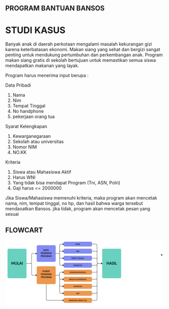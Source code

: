 ## PROGRAM BANTUAN BANSOS

# STUDI KASUS
Banyak anak di daerah perkotaan mengalami masalah kekurangan gizi karena keterbatasan ekonomi. Makan siang yang sehat dan bergizi sangat penting untuk mendukung pertumbuhan dan perkembangan anak. Program makan siang gratis di sekolah bertujuan untuk memastikan semua siswa mendapatkan makanan yang layak.

Program harus menerima input berupa :

Data Pribadi
1. Nama
2. Nim
3. Tempat Tinggal
4. No handphone
5. pekerjaan orang tua

Syarat Kelengkapan
1. Kewarganegaraan
2. Sekolah atau universitas
3. Nomor NIM
4. NO.KK

Kriteria
1. Siswa atau Mahasiswa Aktif
2. Harus WNI
3. Yang tidak bisa mendapat Program (Tni, ASN, Polri)
4. Gaji harus <= 2000000


Jika Siswa/Mahasiswa memenuhi kriteria, maka program akan mencetak nama, nim, tempat tinggal, no hp, dan hasil bahwa warga tersebut mendaoatkan Bansos. jika tidak, program akan mencetak pesan yang sesuai

## FLOWCART
![Integral](Rahmat.png)
